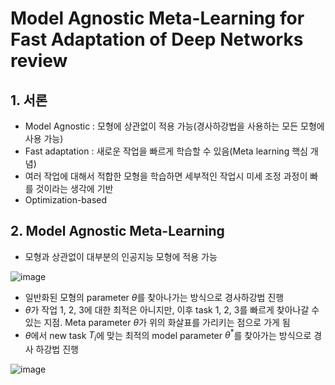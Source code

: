 # Model Agnostic Meta-Learning for Fast Adaptation of Deep Networks review

## 1. 서론

- Model Agnostic : 모형에 상관없이 적용 가능(경사하강법을 사용하는 모든 모형에 사용 가능)
- Fast adaptation : 새로운 작업을 빠르게 학습할 수 있음(Meta learning 핵심 개념)
- 여러 작업에 대해서 적합한 모형을 학습하면 세부적인 작업시 미세 조정 과정이 빠를 것이라는 생각에 기반
- Optimization-based 

## 2. Model Agnostic Meta-Learning
- 모형과 상관없이 대부분의 인공지능 모형에 적용 가능

![image](https://github.com/user-attachments/assets/a17ac7b2-076f-4fc6-8e15-403cf663b8c4)

- 일반화된 모형의 parameter $\theta$를 찾아나가는 방식으로 경사하강법 진행
- $\theta$가 작업 1, 2, 3에 대한 최적은 아니지만, 이후 task 1, 2, 3를 빠르게 찾아나갈 수 있는 지점. Meta parameter $\theta$가 위의 화살표를 가리키는 점으로 가게 됨
- $\theta$에서 new task $T_i$에 맞는 최적의 model parameter $\theta^*$를 찾아가는 방식으로 경사 하강법 진행

![image](https://github.com/user-attachments/assets/f4710075-5168-4f66-9755-4812d4148b9b)



